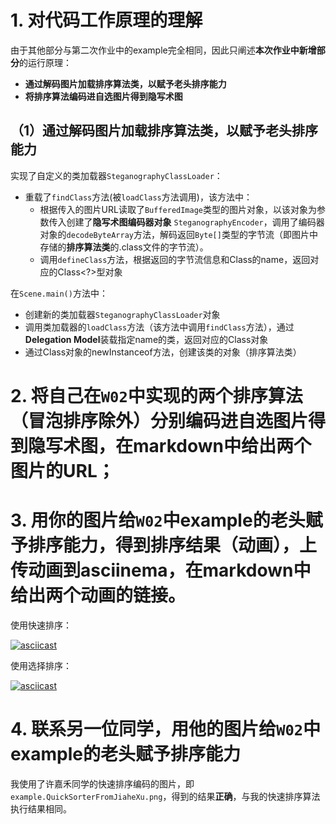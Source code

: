 # 1. 对代码工作原理的理解



由于其他部分与第二次作业中的example完全相同，因此只阐述**本次作业中新增部分**的运行原理：

- **通过解码图片加载排序算法类，以赋予老头排序能力**
- **将排序算法编码进自选图片得到隐写术图**

## （1）**通过解码图片加载排序算法类，以赋予老头排序能力**

实现了自定义的类加载器`SteganographyClassLoader`：

- 重载了`findClass`方法(被`loadClass`方法调用)，该方法中：
  - 根据传入的图片URL读取了`BufferedImage`类型的图片对象，以该对象为参数传入创建了**隐写术图编码器对象** `SteganographyEncoder`，调用了编码器对象的`decodeByteArray`方法，解码返回`Byte[]`类型的字节流（即图片中存储的**排序算法类**的.class文件的字节流）。
  - 调用`defineClass`方法，根据返回的字节流信息和Class的name，返回对应的Class<?>型对象

在`Scene.main()`方法中：

- 创建新的类加载器`SteganographyClassLoader`对象
- 调用类加载器的`loadClass`方法（该方法中调用`findClass`方法），通过**Delegation Model**装载指定name的类，返回对应的Class对象
- 通过Class对象的newInstanceof方法，创建该类的对象（排序算法类）





# 2. 将自己在`W02`中实现的两个排序算法（冒泡排序除外）分别编码进自选图片得到隐写术图，在markdown中给出两个图片的URL； 



# 3. 用你的图片给`W02`中example的老头赋予排序能力，得到排序结果（动画），上传动画到asciinema，在markdown中给出两个动画的链接。

 使用快速排序：

[![asciicast](https://asciinema.org/a/fXG9qGEPLyT0JsRxxP0oNwbDx.svg)](https://asciinema.org/a/fXG9qGEPLyT0JsRxxP0oNwbDx)

使用选择排序：

[![asciicast](https://asciinema.org/a/71Y2pQOoPCmfzffImQcHfI0t3.svg)](https://asciinema.org/a/71Y2pQOoPCmfzffImQcHfI0t3)

# 4. 联系另一位同学，用他的图片给`W02`中example的老头赋予排序能力

我使用了许嘉禾同学的快速排序编码的图片，即`example.QuickSorterFromJiaheXu.png`，得到的结果**正确**，与我的快速排序算法执行结果相同。

